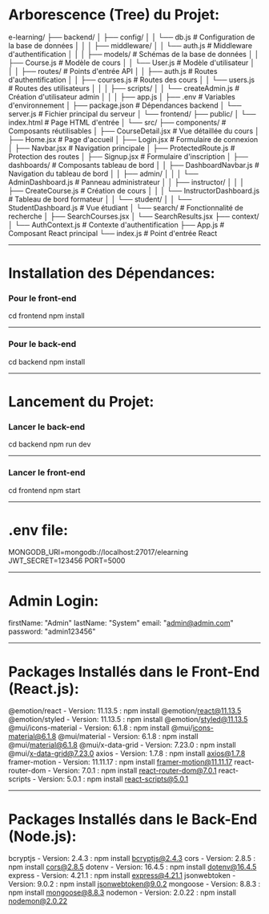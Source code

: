 # Arborescence (Tree) du Projet:

e-learning/
├── backend/
│   ├── config/
│   │   └── db.js                  # Configuration de la base de données
│   │
│   ├── middleware/
│   │   └── auth.js                # Middleware d'authentification
│   │
│   ├── models/                    # Schémas de la base de données
│   │   ├── Course.js              # Modèle de cours
│   │   └── User.js                # Modèle d'utilisateur
│   │
│   ├── routes/                    # Points d'entrée API
│   │   ├── auth.js                # Routes d'authentification
│   │   ├── courses.js             # Routes des cours
│   │   └── users.js               # Routes des utilisateurs
│   │
│   ├── scripts/
│   │   └── createAdmin.js         # Création d'utilisateur admin
│   │
│   ├── app.js
│   ├── .env                       # Variables d'environnement
│   ├── package.json               # Dépendances backend
│   └── server.js                  # Fichier principal du serveur
│
└── frontend/
    ├── public/
    │   └── index.html             # Page HTML d'entrée
    │
    └── src/
        ├── components/            # Composants réutilisables
        │   ├── CourseDetail.jsx   # Vue détaillée du cours
        │   ├── Home.jsx           # Page d'accueil
        │   ├── Login.jsx          # Formulaire de connexion
        │   ├── Navbar.jsx         # Navigation principale
        │   ├── ProtectedRoute.js  # Protection des routes
        │   ├── Signup.jsx         # Formulaire d'inscription
        │   ├── dashboards/        # Composants tableau de bord
        │   │   ├── DashboardNavbar.js   # Navigation du tableau de bord
        │   │   ├── admin/
        │   │   │   └── AdminDashboard.js # Panneau administrateur
        │   │   ├── instructor/
        │   │   │   ├── CreateCourse.js  # Création de cours
        │   │   │   └── InstructorDashboard.js # Tableau de bord formateur
        │   │   └── student/
        │   │       └── StudentDashboard.js # Vue étudiant
        │   └── search/           # Fonctionnalité de recherche
        │       ├── SearchCourses.jsx
        │       └── SearchResults.jsx
        ├── context/
        │   └── AuthContext.js    # Contexte d'authentification
        ├── App.js                # Composant React principal
        └── index.js              # Point d'entrée React


---------------------------------------------------------

# Installation des Dépendances:

### Pour le front-end
cd frontend
npm install

---------------------------------------------------------

### Pour le back-end
cd backend
npm install

---------------------------------------------------------

# Lancement du Projet:

### Lancer le back-end
cd backend
npm run dev

---------------------------------------------------------

### Lancer le front-end
cd frontend
npm start

---------------------------------------------------------

# .env file:
MONGODB_URI=mongodb://localhost:27017/elearning
JWT_SECRET=123456
PORT=5000

---------------------------------------------------------

# Admin Login:
firstName: "Admin"
lastName: "System"
email: "admin@admin.com"
password: "admin123456"

---------------------------------------------------------

# Packages Installés dans le Front-End (React.js):

@emotion/react - Version: 11.13.5 : npm install @emotion/react@11.13.5
@emotion/styled - Version: 11.13.5 : npm install @emotion/styled@11.13.5
@mui/icons-material - Version: 6.1.8 : npm install @mui/icons-material@6.1.8
@mui/material - Version: 6.1.8 : npm install @mui/material@6.1.8
@mui/x-data-grid - Version: 7.23.0 : npm install @mui/x-data-grid@7.23.0
axios - Version: 1.7.8 : npm install axios@1.7.8
framer-motion - Version: 11.11.17 : npm install framer-motion@11.11.17
react-router-dom - Version: 7.0.1 : npm install react-router-dom@7.0.1
react-scripts - Version: 5.0.1 : npm install react-scripts@5.0.1

---------------------------------------------------------

# Packages Installés dans le Back-End (Node.js):

bcryptjs - Version: 2.4.3 : npm install bcryptjs@2.4.3
cors - Version: 2.8.5 : npm install cors@2.8.5
dotenv - Version: 16.4.5 : npm install dotenv@16.4.5
express - Version: 4.21.1 : npm install express@4.21.1
jsonwebtoken - Version: 9.0.2 : npm install jsonwebtoken@9.0.2
mongoose - Version: 8.8.3 : npm install mongoose@8.8.3
nodemon - Version: 2.0.22 : npm install nodemon@2.0.22
